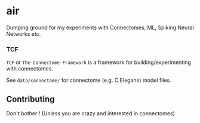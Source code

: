 # air 
Dumping ground for my experiments with Connectomes, ML, Spiking Neural Networks etc. 


### TCF
`TCF` or `The-Connectome-Framework` is a framework for building/experimenting with connectomes.

See `data/connectome/` for connectome (e.g. C.Elegans) model files.


## Contributing
Don't bother ! (Unless you are crazy and interested in connectomes)
